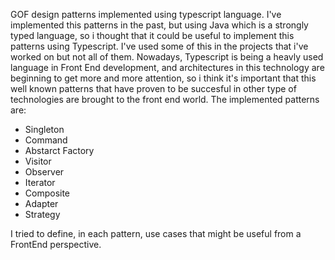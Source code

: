 GOF design patterns implemented using typescript language. I've implemented this patterns in the past, but using Java which is a strongly typed language, so i thought that it could be useful to implement this patterns using Typescript. I've used some of this in the projects that i've worked on but not all of them. Nowadays, Typescript is being a heavly used language in Front End development, and architectures in this technology are beginning to get more and more attention, so i think it's important that this well known patterns that have proven to be succesful in other type of technologies are brought to the front end world. The implemented patterns are: 
- Singleton
- Command
- Abstarct Factory
- Visitor
- Observer
- Iterator
- Composite
- Adapter
- Strategy

I tried to define, in each pattern, use cases that might be useful from a FrontEnd perspective.

